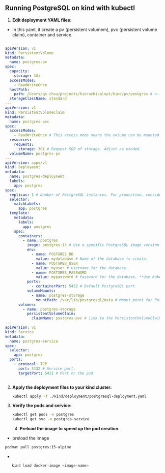 ## Running PostgreSQL on kind with kubectl

1. **Edit deployment YAML files:**
- In this yaml, it create a pv (persistent volumem), pvc (persistent volume claim), container and service.
```yaml
   ---
apiVersion: v1
kind: PersistentVolume
metadata:
  name: postgres-pv
spec:
  capacity:
    storage: 3Gi
  accessModes:
    - ReadWriteOnce
  hostPath:
    path: /Users/qs.chou/projects/hierachicalopt/kind/pv/postgres # <-- Change this to your desired host path
  storageClassName: standard
---
apiVersion: v1
kind: PersistentVolumeClaim
metadata:
  name: postgres-pvc
spec:
  accessModes:
    - ReadWriteOnce # This access mode means the volume can be mounted as read-write by a single node.
  resources:
    requests:
      storage: 3Gi # Request 5GB of storage. Adjust as needed.
  volumeName: postgres-pv
---
apiVersion: apps/v1
kind: Deployment
metadata:
  name: postgres-deployment
  labels:
    app: postgres
spec:
  replicas: 1 # Number of PostgreSQL instances. For production, consider StatefulSets for highly available setups.
  selector:
    matchLabels:
      app: postgres
  template:
    metadata:
      labels:
        app: postgres
    spec:
      containers:
        - name: postgres
          image: postgres:13 # Use a specific PostgreSQL image version.
          env:
            - name: POSTGRES_DB
              value: mydatabase # Name of the database to create.
            - name: POSTGRES_USER
              value: myuser # Username for the database.
            - name: POSTGRES_PASSWORD
              value: mypassword # Password for the database. **Use Kubernetes Secrets in production.**
          ports:
            - containerPort: 5432 # Default PostgreSQL port.
          volumeMounts:
            - name: postgres-storage
              mountPath: /var/lib/postgresql/data # Mount point for PostgreSQL data.
      volumes:
        - name: postgres-storage
          persistentVolumeClaim:
            claimName: postgres-pvc # Link to the PersistentVolumeClaim.
---
apiVersion: v1
kind: Service
metadata:
  name: postgres-service
spec:
  selector:
    app: postgres
  ports:
    - protocol: TCP
      port: 5432 # Service port.
      targetPort: 5432 # Port on the pod.
 
   ```


2. **Apply the deployment files to your kind cluster:**

   ```sh
   kubectl apply -f ./kind/deployment/postgresql-deployment.yaml
   ```

3. **Verify the pods and service:**

   ```sh
   kubectl get pods -n postgres
   kubectl get svc -n postgres-service
   ```

   4. **Preload the image to speed up the pod creation**
- preload the image 
```sh
podman pull postgres:15-alpine
```
- 
```sh
   kind load docker-image <image-name>
```